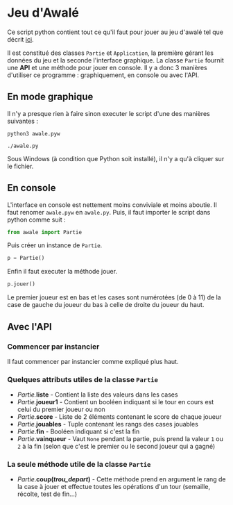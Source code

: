 # Jeu d'Awalé
Ce script python contient tout ce qu'il faut pour jouer au jeu d'awalé tel que décrit [ici](https://fr.wikipedia.org/wiki/Awalé).

Il est constitué des classes `Partie` et `Application`, la première gérant les données du jeu et la seconde l'interface  graphique. La classe `Partie` fournit une **API** et une méthode pour jouer en console. Il y a donc 3 manières d'utiliser ce programme : graphiquement, en console ou avec l'API.

## En mode graphique

Il n'y a presque rien à faire sinon executer le script d'une des manières suivantes :

```shell
python3 awale.pyw
```

```````
./awale.py
```````

Sous Windows (à condition que Python soit installé), il n'y a qu'à cliquer sur le fichier.

## En console

L'interface en console est nettement moins conviviale et moins aboutie. Il faut renomer `awale.pyw` en `awale.py`. Puis, il faut importer le script dans python comme suit :

``````python
from awale import Partie
``````

Puis créer un instance  de `Partie`.

``````python
p = Partie()
``````

Enfin il faut executer la méthode jouer.

``````python
p.jouer()
``````

Le premier joueur est en bas et les cases sont numérotées (de 0 à 11) de la case de gauche du joueur du bas à celle de droite du joueur du haut.

## Avec l'API

### Commencer par instancier

Il faut commencer par instancier comme expliqué plus haut.

### Quelques attributs utiles de la classe `Partie`

* _Partie._**liste** - Contient la liste des valeurs dans les cases
* _Partie._**joueur1** - Contient un booléen indiquant si le tour en cours est celui du premier joueur ou non
* _Partie_.**score** - Liste de 2 éléments contenant le score de chaque joueur
* _Partie_.**jouables** - Tuple contenant les rangs des cases jouables
* _Partie_.**fin** - Booléen indiquant si c'est la fin
* _Partie_.**vainqueur** - Vaut `None` pendant la partie, puis prend la valeur `1` ou `2` à la fin (selon que c'est le premier ou le second joueur qui a gagné)

### La seule méthode utile de la classe `Partie`

* _Partie_.**coup(_trou_depart_)** - Cette méthode prend en argument le rang de la case à jouer et effectue toutes les opérations d'un tour (semaille, récolte, test de fin...)